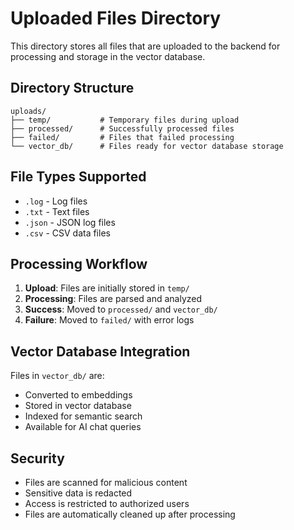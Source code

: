 # Uploaded Files Directory

This directory stores all files that are uploaded to the backend for processing and storage in the vector database.

## Directory Structure

```
uploads/
├── temp/           # Temporary files during upload
├── processed/      # Successfully processed files
├── failed/         # Files that failed processing
└── vector_db/      # Files ready for vector database storage
```

## File Types Supported

- `.log` - Log files
- `.txt` - Text files
- `.json` - JSON log files
- `.csv` - CSV data files

## Processing Workflow

1. **Upload**: Files are initially stored in `temp/`
2. **Processing**: Files are parsed and analyzed
3. **Success**: Moved to `processed/` and `vector_db/`
4. **Failure**: Moved to `failed/` with error logs

## Vector Database Integration

Files in `vector_db/` are:
- Converted to embeddings
- Stored in vector database
- Indexed for semantic search
- Available for AI chat queries

## Security

- Files are scanned for malicious content
- Sensitive data is redacted
- Access is restricted to authorized users
- Files are automatically cleaned up after processing
